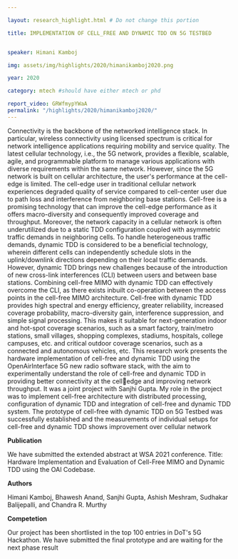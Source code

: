 ```yaml
---

layout: research_highlight.html # Do not change this portion

title: IMPLEMENTATION OF CELL_FREE AND DYNAMIC TDD ON 5G TESTBED


speaker: Himani Kamboj

img: assets/img/highlights/2020/himanikamboj2020.png

year: 2020

category: mtech #should have either mtech or phd

report_video: GRWfmypYWaA
permalink: "/highlights/2020/himanikamboj2020/"
---
```



Connectivity is the backbone of the networked intelligence stack. In particular, wireless 
connectivity using licensed spectrum is critical for network intelligence applications requiring 
mobility and service quality. The latest cellular technology, i.e., the 5G network, provides a 
flexible, scalable, agile, and programmable platform to manage various applications with 
diverse requirements within the same network. However, since the 5G network is built on 
cellular architecture, the user's performance at the cell-edge is limited.
The cell-edge user in traditional cellular network experiences degraded quality of service 
compared to cell-center user due to path loss and interference from neighboring base 
stations. Cell-free is a promising technology that can improve the cell-edge performance as 
it offers macro-diversity and consequently improved coverage and throughput. Moreover, 
the network capacity in a cellular network is often underutilized due to a static TDD
configuration coupled with asymmetric traffic demands in neighboring cells. To handle 
heterogeneous traffic demands, dynamic TDD is considered to be a beneficial technology, 
wherein different cells can independently schedule slots in the uplink/downlink directions 
depending on their local traffic demands. However, dynamic TDD brings new challenges 
because of the introduction of new cross-link interferences (CLI) between users and between 
base stations. Combining cell-free MIMO with dynamic TDD can effectively overcome the 
CLI, as there exists inbuilt co-operation between the access points in the cell-free MIMO 
architecture. 
Cell-free with dynamic TDD provides high spectral and energy efficiency, greater reliability, 
increased coverage probability, macro-diversity gain, interference suppression, and simple 
signal processing. This makes it suitable for next-generation indoor and hot-spot coverage 
scenarios, such as a smart factory, train/metro stations, small villages, shopping complexes, 
stadiums, hospitals, college campuses, etc. and critical outdoor coverage scenarios, such as a 
connected and autonomous vehicles, etc.
This research work presents the hardware implementation of cell-free and dynamic TDD 
using the OpenAirInterface 5G new radio software stack, with the aim to experimentally 
understand the role of cell-free and dynamic TDD in providing better connectivity at the celledge and improving network throughput.
It was a joint project with Sanjhi Gupta. My role in the project was to implement cell-free 
architecture with distributed processing, configuration of dynamic TDD and integration of 
cell-free and dynamic TDD system.
The prototype of cell-free with dynamic TDD on 5G Testbed was successfully established and 
the measurements of individual setups for cell-free and dynamic TDD shows improvement 
over cellular network

**Publication**

We have submitted the extended abstract at WSA 2021 conference.
Title: Hardware Implementation and Evaluation of Cell-Free MIMO and Dynamic TDD using 
the OAI Codebase.
 
**Authors**

Himani Kamboj, Bhawesh Anand, Sanjhi Gupta, Ashish Meshram, Sudhakar 
Balijepalli, and Chandra R. Murthy

**Competetion**

Our project has been shortlisted in the top 100 entries in DoT's 5G Hackathon. We have 
submitted the final prototype and are waiting for the next phase result
